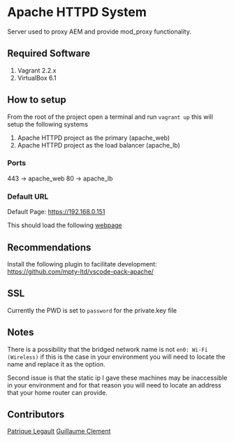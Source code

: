 # Apache HTTPD System

Server used to proxy AEM and provide mod_proxy functionality.

## Required Software

1. Vagrant 2.2.x
2. VirtualBox 6.1

## How to setup

From the root of the project open a terminal and run `vagrant up` this will setup the following systems

1. Apache HTTPD project as the primary (apache_web)
2. Apache HTTPD project as the load balancer (apache_lb)

### Ports

443 -> apache_web
80 -> apache_lb

### Default URL

Default Page: https://192.168.0.151

This should load the following [webpage](html/apache-web.html)

## Recommendations

Install the following plugin to facilitate development: https://github.com/mpty-ltd/vscode-pack-apache/

## SSL

Currently the PWD is set to `password` for the private.key file

## Notes

There is a possibility that the bridged network name is not `en0: Wi-Fi (Wireless)` if this is the case in your environment you will need to locate the name and replace it as the option. 

Second issue is that the static ip I gave these machines may be inaccessible in your environment and for that reason you will need to locate an address that your home router can provide. 

## Contributors

[Patrique Legault](https://github.com/pat-lego)
[Guillaume Clement](https://github.com/guillaumecleme)
